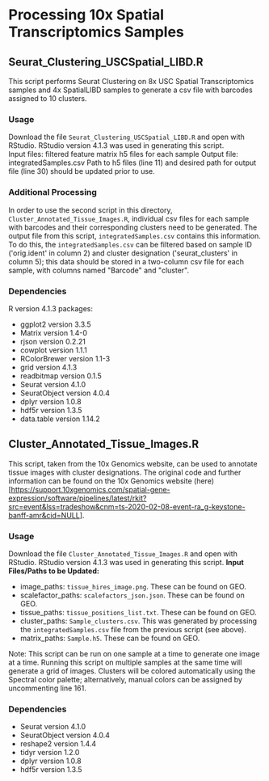 # Processing 10x Spatial Transcriptomics Samples
## Seurat_Clustering_USCSpatial_LIBD.R
This script performs Seurat Clustering on 8x USC Spatial Transcriptomics samples and 4x SpatialLIBD samples to generate a csv file with barcodes assigned to 10 clusters.  
### Usage
Download the file `Seurat_Clustering_USCSpatial_LIBD.R` and open with RStudio. RStudio version 4.1.3 was used in generating this script.  
Input files: filtered feature matrix h5 files for each sample
Output file: integratedSamples.csv
Path to h5 files (line 11) and desired path for output file (line 30) should be updated prior to use.  
### Additional Processing
In order to use the second script in this directory, `Cluster_Annotated_Tissue_Images.R`, individual csv files for each sample with barcodes and their corresponding clusters need to be generated. The output file from this script, `integratedSamples.csv` contains this information. To do this, the `integratedSamples.csv` can be filtered based on sample ID ('orig.ident' in column 2) and cluster designation ('seurat_clusters' in column 5); this data should be stored in a two-column csv file for each sample, with columns named "Barcode" and "cluster".
### Dependencies
R version 4.1.3
packages:
* ggplot2 version 3.3.5
* Matrix version 1.4-0
* rjson version 0.2.21
* cowplot version 1.1.1
* RColorBrewer version 1.1-3
* grid version 4.1.3
* readbitmap version 0.1.5
* Seurat version 4.1.0
* SeuratObject version 4.0.4
* dplyr version 1.0.8
* hdf5r version 1.3.5
* data.table version 1.14.2

## Cluster_Annotated_Tissue_Images.R
This script, taken from the 10x Genomics website, can be used to annotate tissue images with cluster designations. The original code and further information can be found on the 10x Genomics website (here)[https://support.10xgenomics.com/spatial-gene-expression/software/pipelines/latest/rkit?src=event&lss=tradeshow&cnm=ts-2020-02-08-event-ra_g-keystone-banff-amr&cid=NULL].
### Usage
Download the file `Cluster_Annotated_Tissue_Images.R` and open with RStudio. RStudio version 4.1.3 was used in generating this script. 
**Input Files/Paths to be Updated:**
* image_paths: `tissue_hires_image.png`. These can be found on GEO.
* scalefactor_paths: `scalefactors_json.json`. These can be found on GEO.
* tissue_paths: `tissue_positions_list.txt`. These can be found on GEO.
* cluster_paths: `Sample_clusters.csv`. This was generated by processing the `integratedSamples.csv` file from the previous script (see above).
* matrix_paths: `Sample.h5`. These can be found on GEO.

Note: This script can be run on one sample at a time to generate one image at a time. Running this script on multiple samples at the same time will generate a grid of images. Clusters will be colored automatically using the Spectral color palette; alternatively, manual colors can be assigned by uncommenting line 161.

### Dependencies
* Seurat version 4.1.0
* SeuratObject version 4.0.4
* reshape2 version 1.4.4
* tidyr version 1.2.0
* dplyr version 1.0.8
* hdf5r version 1.3.5
